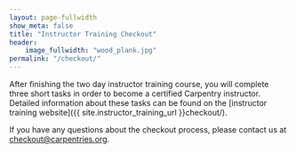 ```yaml
---
layout: page-fullwidth
show_meta: false
title: "Instructor Training Checkout"
header:
    image_fullwidth: "wood_plank.jpg"
permalink: "/checkout/"
---
```


After finishing the two day instructor training course, you will complete three short tasks in order to become a
certified Carpentry instructor. Detailed information about these tasks can be found on the [instructor
training website]({{ site.instructor_training_url }}checkout/). 

If you have any questions about the checkout process, please contact us at
[checkout@carpentries.org](mailto:checkout@carpentries.org).
